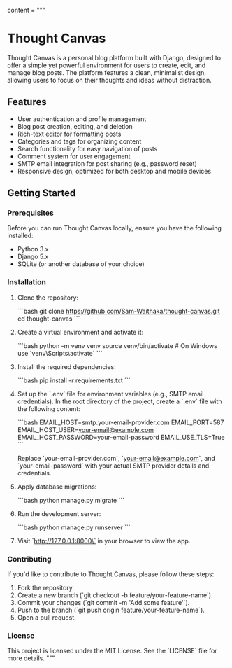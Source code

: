 content = """
# Thought Canvas

Thought Canvas is a personal blog platform built with Django, designed to offer a simple yet powerful environment for users to create, edit, and manage blog posts. The platform features a clean, minimalist design, allowing users to focus on their thoughts and ideas without distraction.

## Features

- User authentication and profile management
- Blog post creation, editing, and deletion
- Rich-text editor for formatting posts
- Categories and tags for organizing content
- Search functionality for easy navigation of posts
- Comment system for user engagement
- SMTP email integration for post sharing (e.g., password reset)
- Responsive design, optimized for both desktop and mobile devices

## Getting Started

### Prerequisites

Before you can run Thought Canvas locally, ensure you have the following installed:

- Python 3.x
- Django 5.x
- SQLite (or another database of your choice)

### Installation

1. Clone the repository:

   \`\`\`bash
   git clone https://github.com/Sam-Waithaka/thought-canvas.git
   cd thought-canvas
   \`\`\`

2. Create a virtual environment and activate it:

   \`\`\`bash
   python -m venv venv
   source venv/bin/activate  # On Windows use \`venv\\Scripts\\activate\`
   \`\`\`

3. Install the required dependencies:

   \`\`\`bash
   pip install -r requirements.txt
   \`\`\`

4. Set up the \`.env\` file for environment variables (e.g., SMTP email credentials). In the root directory of the project, create a \`.env\` file with the following content:

   \`\`\`bash
   EMAIL_HOST=smtp.your-email-provider.com
   EMAIL_PORT=587
   EMAIL_HOST_USER=your-email@example.com
   EMAIL_HOST_PASSWORD=your-email-password
   EMAIL_USE_TLS=True
   \`\`\`

   Replace \`your-email-provider.com\`, \`your-email@example.com\`, and \`your-email-password\` with your actual SMTP provider details and credentials.

5. Apply database migrations:

   \`\`\`bash
   python manage.py migrate
   \`\`\`

6. Run the development server:

   \`\`\`bash
   python manage.py runserver
   \`\`\`

7. Visit \`http://127.0.0.1:8000\` in your browser to view the app.

### Contributing

If you'd like to contribute to Thought Canvas, please follow these steps:

1. Fork the repository.
2. Create a new branch (\`git checkout -b feature/your-feature-name\`).
3. Commit your changes (\`git commit -m 'Add some feature'\`).
4. Push to the branch (\`git push origin feature/your-feature-name\`).
5. Open a pull request.

### License

This project is licensed under the MIT License. See the \`LICENSE\` file for more details.
"""
